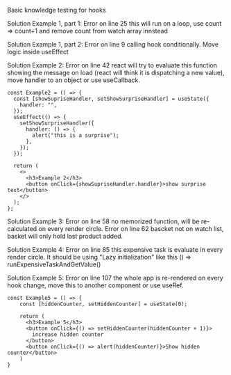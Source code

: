 Basic knowledge testing for hooks

Solution Example 1, part 1:
Error on line 25 this will run on a loop, use count => count+1 and remove count from watch array innstead

Solution Example 1, part 2:
Error on line 9 calling hook conditionally. Move logic inside useEffect

Solution Example 2:
Error on line 42 react will try to evaluate this function showing the message on load (react will think it is dispatching a new value), move handler to an object or use useCallback.

```
const Example2 = () => {
  const [showSupriseHandler, setShowSurpriseHandler] = useState({
    handler: "",
  });
  useEffect(() => {
    setShowSurpriseHandler({
      handler: () => {
        alert("this is a surprise");
      },
    });
  });

  return (
    <>
      <h3>Example 2</h3>
      <button onClick={showSupriseHandler.handler}>show surprise text</button>
    </>
  );
};
```

Solution Example 3:
Error on line 58 no memorized function, will be re-calculated on every render circle.
Error on line 62 bascket not on watch list, basket will only hold last product added.

Solution Example 4:
Error on line 85 this expensive task is evaluate in every render circle. It should be using "Lazy initialization" like this () => runExpensiveTaskAndGetValue()

Solution Example 5:
Error on line 107 the whole app is re-rendered on every hook change, move this to another component or use useRef.

```
const Example5 = () => {
    const [hiddenCounter, setHiddenCounter] = useState(0);

    return (
      <h3>Example 5</h3>
      <button onClick={() => setHiddenCounter(hiddenCounter + 1)}>
        increase hidden counter
      </button>
      <button onClick={() => alert(hiddenCounter)}>Show hidden counter</button>
    )
}
```
